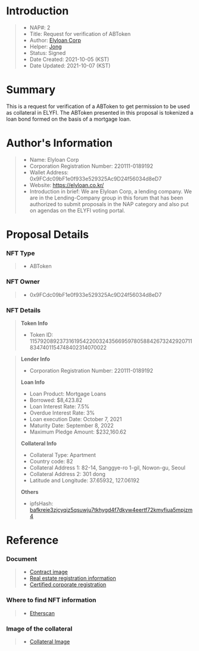 # Introduction

>- NAP#: 2
>- Title: Request for verification of ABToken
>- Author: [Elyloan Corp](https://forum.elyfi.world/u/elyloancorp/summary)
>- Helper: [Jong](https://forum.elyfi.world/u/Jong/summary)
>- Status: Signed
>- Date Created: 2021-10-05 (KST)
>- Date Updated: 2021-10-07 (KST)

# Summary
This is a request for verification of a ABToken to get permission to be used as collateral in ELYFI. The ABToken presented in this proposal is tokenized a loan bond formed on the basis of a mortgage loan.
#
# Author's Information
>- Name: Elyloan Corp
>- Corporation Registration Number: 220111-0189192
>- Wallet Address: 0x9FCdc09bF1e0f933e529325Ac9D24f56034d8eD7
>- Website: https://elyloan.co.kr/
>- Introduction in brief: We are Elyloan Corp, a lending company. We are in the Lending-Company group in this forum that has been authorized to submit proposals in the NAP category and also put on agendas on the ELYFI voting portal.

# Proposal Details
### NFT Type 
>- ABToken

### NFT Owner
>- 0x9FCdc09bF1e0f933e529325Ac9D24f56034d8eD7

### NFT Details

> **Token Info**
>- Token ID: 115792089237316195422003243566959780588426732429207118347401154748402314070022 


> **Lender Info**
>- Corporation Registration Number: 220111-0189192
>
> **Loan Info**
>- Loan Product: Mortgage Loans
>- Borrowed: $8,423.82
>- Loan Interest Rate: 7.5%
>- Overdue Interest Rate: 3%
>- Loan execution Date: October 7, 2021
>- Maturity Date: September 8, 2022
>- Maximum Pledge Amount: $232,160.62
>
> **Collateral Info**
>- Collateral Type: Apartment
>- Country code: 82
>- Collateral Address 1: 82-14, Sanggye-ro 1-gil, Nowon-gu, Seoul
>- Collateral Address 2: 301 dong
>- Latitude and Longitude: 37.65932, 127.06192
>
> **Others**
>- ipfsHash: [bafkreie3zjcyqiz5qsuwju7tkhygd4f7dkyw4eertf72kmyfiua5mpjzm4](https://slate.textile.io/ipfs/bafkreie3zjcyqiz5qsuwju7tkhygd4f7dkyw4eertf72kmyfiua5mpjzm4)
# Reference
### Document
>- [Contract image](https://slate.textile.io/ipfs/bafybeihpqvunp4afb2rnhwhiwowicfvm7hn47r7gq277cjp4m7yohpzumu)
>- [Real estate registration information](https://slate.textile.io/ipfs/bafkreif23myt3y3vramte6uu2xcdmocg5pez4z43sk645agksgmea7u3du)
>- [Certified corporate registration](https://slate.textile.io/ipfs/bafybeicgydltpbqli36hatlyim52ovpfz35yuwpqaauay6tibixhvgxerq)

### Where to find NFT information 
>- [Etherscan](https://etherscan.io/token/0xc6701e7be98a79485364419961838eb141141aaf?a=115792089237316195422003243566959780588426732429207118347401154748402314070022)

### Image of the collateral 
>- [Collateral Image](https://slate.textile.io/ipfs/bafybeibl42g7epaz7nssoz7vo3vvyqcgfbkfa4jyohtqbiryjhlfbgxwk4)
